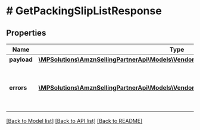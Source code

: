 # # GetPackingSlipListResponse

## Properties

Name | Type | Description | Notes
------------ | ------------- | ------------- | -------------
**payload** | [**\MPSolutions\AmznSellingPartnerApi\Models\VendorDirectFulfillmentShipping\PackingSlipList**](PackingSlipList.md) |  | [optional]
**errors** | [**\MPSolutions\AmznSellingPartnerApi\Models\VendorDirectFulfillmentShipping\Error[]**](Error.md) | A list of error responses returned when a request is unsuccessful. | [optional]

[[Back to Model list]](../../README.md#models) [[Back to API list]](../../README.md#endpoints) [[Back to README]](../../README.md)
